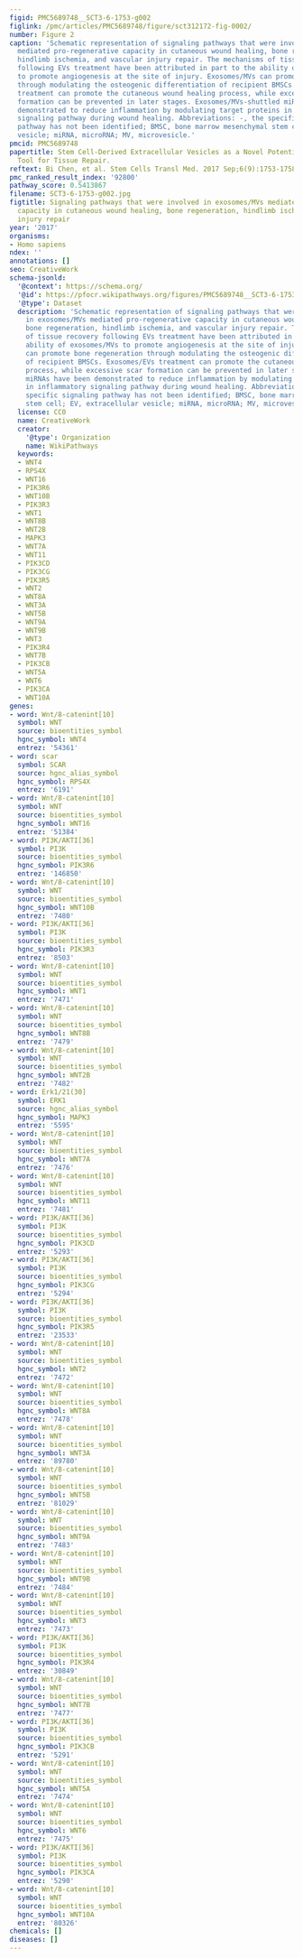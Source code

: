 ```yaml
---
figid: PMC5689748__SCT3-6-1753-g002
figlink: /pmc/articles/PMC5689748/figure/sct312172-fig-0002/
number: Figure 2
caption: 'Schematic representation of signaling pathways that were involved in exosomes/MVs
  mediated pro‐regenerative capacity in cutaneous wound healing, bone regeneration,
  hindlimb ischemia, and vascular injury repair. The mechanisms of tissue recovery
  following EVs treatment have been attributed in part to the ability of exosomes/MVs
  to promote angiogenesis at the site of injury. Exosomes/MVs can promote bone regeneration
  through modulating the osteogenic differentiation of recipient BMSCs. Exosomes/EVs
  treatment can promote the cutaneous wound healing process, while excessive scar
  formation can be prevented in later stages. Exosomes/MVs‐shuttled miRNAs have been
  demonstrated to reduce inflammation by modulating target proteins in inflammatory
  signaling pathway during wound healing. Abbreviations: ‐, the specific signaling
  pathway has not been identified; BMSC, bone marrow mesenchymal stem cell; EV, extracellular
  vesicle; miRNA, microRNA; MV, microvesicle.'
pmcid: PMC5689748
papertitle: Stem Cell‐Derived Extracellular Vesicles as a Novel Potential Therapeutic
  Tool for Tissue Repair.
reftext: Bi Chen, et al. Stem Cells Transl Med. 2017 Sep;6(9):1753-1758.
pmc_ranked_result_index: '92800'
pathway_score: 0.5413867
filename: SCT3-6-1753-g002.jpg
figtitle: Signaling pathways that were involved in exosomes/MVs mediated pro‐regenerative
  capacity in cutaneous wound healing, bone regeneration, hindlimb ischemia, and vascular
  injury repair
year: '2017'
organisms:
- Homo sapiens
ndex: ''
annotations: []
seo: CreativeWork
schema-jsonld:
  '@context': https://schema.org/
  '@id': https://pfocr.wikipathways.org/figures/PMC5689748__SCT3-6-1753-g002.html
  '@type': Dataset
  description: 'Schematic representation of signaling pathways that were involved
    in exosomes/MVs mediated pro‐regenerative capacity in cutaneous wound healing,
    bone regeneration, hindlimb ischemia, and vascular injury repair. The mechanisms
    of tissue recovery following EVs treatment have been attributed in part to the
    ability of exosomes/MVs to promote angiogenesis at the site of injury. Exosomes/MVs
    can promote bone regeneration through modulating the osteogenic differentiation
    of recipient BMSCs. Exosomes/EVs treatment can promote the cutaneous wound healing
    process, while excessive scar formation can be prevented in later stages. Exosomes/MVs‐shuttled
    miRNAs have been demonstrated to reduce inflammation by modulating target proteins
    in inflammatory signaling pathway during wound healing. Abbreviations: ‐, the
    specific signaling pathway has not been identified; BMSC, bone marrow mesenchymal
    stem cell; EV, extracellular vesicle; miRNA, microRNA; MV, microvesicle.'
  license: CC0
  name: CreativeWork
  creator:
    '@type': Organization
    name: WikiPathways
  keywords:
  - WNT4
  - RPS4X
  - WNT16
  - PIK3R6
  - WNT10B
  - PIK3R3
  - WNT1
  - WNT8B
  - WNT2B
  - MAPK3
  - WNT7A
  - WNT11
  - PIK3CD
  - PIK3CG
  - PIK3R5
  - WNT2
  - WNT8A
  - WNT3A
  - WNT5B
  - WNT9A
  - WNT9B
  - WNT3
  - PIK3R4
  - WNT7B
  - PIK3CB
  - WNT5A
  - WNT6
  - PIK3CA
  - WNT10A
genes:
- word: Wnt/8-catenint[10]
  symbol: WNT
  source: bioentities_symbol
  hgnc_symbol: WNT4
  entrez: '54361'
- word: scar
  symbol: SCAR
  source: hgnc_alias_symbol
  hgnc_symbol: RPS4X
  entrez: '6191'
- word: Wnt/8-catenint[10]
  symbol: WNT
  source: bioentities_symbol
  hgnc_symbol: WNT16
  entrez: '51384'
- word: PI3K/AKTI[36]
  symbol: PI3K
  source: bioentities_symbol
  hgnc_symbol: PIK3R6
  entrez: '146850'
- word: Wnt/8-catenint[10]
  symbol: WNT
  source: bioentities_symbol
  hgnc_symbol: WNT10B
  entrez: '7480'
- word: PI3K/AKTI[36]
  symbol: PI3K
  source: bioentities_symbol
  hgnc_symbol: PIK3R3
  entrez: '8503'
- word: Wnt/8-catenint[10]
  symbol: WNT
  source: bioentities_symbol
  hgnc_symbol: WNT1
  entrez: '7471'
- word: Wnt/8-catenint[10]
  symbol: WNT
  source: bioentities_symbol
  hgnc_symbol: WNT8B
  entrez: '7479'
- word: Wnt/8-catenint[10]
  symbol: WNT
  source: bioentities_symbol
  hgnc_symbol: WNT2B
  entrez: '7482'
- word: Erk1/21(30]
  symbol: ERK1
  source: hgnc_alias_symbol
  hgnc_symbol: MAPK3
  entrez: '5595'
- word: Wnt/8-catenint[10]
  symbol: WNT
  source: bioentities_symbol
  hgnc_symbol: WNT7A
  entrez: '7476'
- word: Wnt/8-catenint[10]
  symbol: WNT
  source: bioentities_symbol
  hgnc_symbol: WNT11
  entrez: '7481'
- word: PI3K/AKTI[36]
  symbol: PI3K
  source: bioentities_symbol
  hgnc_symbol: PIK3CD
  entrez: '5293'
- word: PI3K/AKTI[36]
  symbol: PI3K
  source: bioentities_symbol
  hgnc_symbol: PIK3CG
  entrez: '5294'
- word: PI3K/AKTI[36]
  symbol: PI3K
  source: bioentities_symbol
  hgnc_symbol: PIK3R5
  entrez: '23533'
- word: Wnt/8-catenint[10]
  symbol: WNT
  source: bioentities_symbol
  hgnc_symbol: WNT2
  entrez: '7472'
- word: Wnt/8-catenint[10]
  symbol: WNT
  source: bioentities_symbol
  hgnc_symbol: WNT8A
  entrez: '7478'
- word: Wnt/8-catenint[10]
  symbol: WNT
  source: bioentities_symbol
  hgnc_symbol: WNT3A
  entrez: '89780'
- word: Wnt/8-catenint[10]
  symbol: WNT
  source: bioentities_symbol
  hgnc_symbol: WNT5B
  entrez: '81029'
- word: Wnt/8-catenint[10]
  symbol: WNT
  source: bioentities_symbol
  hgnc_symbol: WNT9A
  entrez: '7483'
- word: Wnt/8-catenint[10]
  symbol: WNT
  source: bioentities_symbol
  hgnc_symbol: WNT9B
  entrez: '7484'
- word: Wnt/8-catenint[10]
  symbol: WNT
  source: bioentities_symbol
  hgnc_symbol: WNT3
  entrez: '7473'
- word: PI3K/AKTI[36]
  symbol: PI3K
  source: bioentities_symbol
  hgnc_symbol: PIK3R4
  entrez: '30849'
- word: Wnt/8-catenint[10]
  symbol: WNT
  source: bioentities_symbol
  hgnc_symbol: WNT7B
  entrez: '7477'
- word: PI3K/AKTI[36]
  symbol: PI3K
  source: bioentities_symbol
  hgnc_symbol: PIK3CB
  entrez: '5291'
- word: Wnt/8-catenint[10]
  symbol: WNT
  source: bioentities_symbol
  hgnc_symbol: WNT5A
  entrez: '7474'
- word: Wnt/8-catenint[10]
  symbol: WNT
  source: bioentities_symbol
  hgnc_symbol: WNT6
  entrez: '7475'
- word: PI3K/AKTI[36]
  symbol: PI3K
  source: bioentities_symbol
  hgnc_symbol: PIK3CA
  entrez: '5290'
- word: Wnt/8-catenint[10]
  symbol: WNT
  source: bioentities_symbol
  hgnc_symbol: WNT10A
  entrez: '80326'
chemicals: []
diseases: []
---
```

